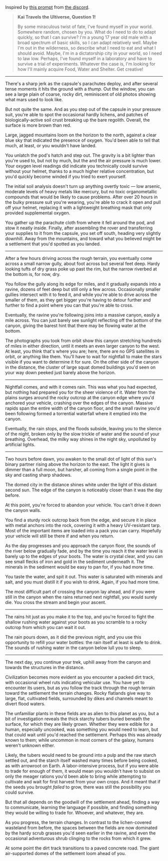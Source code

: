 Inspired by [this prompt](https://discordapp.com/channels/193833049564119040/193833696288047104/601524122933133335) from [the discord](https://discord.gg/worldbuilding).

> **Kai Travels the Ultiverse, Question 1!**
> 
> By some miraculous twist of fate, I've found myself in your world.
> Somewhere random, chosen by you.
> What do I need to do to adapt quickly, so that I can survive?
> I'm a young 17 year old male with a broad spectrum of basic skills, so I can adapt relatively well.
> Maybe I'm out in the wilderness, so describe what I need to eat and what I should avoid.
> Maybe, I'm in a dictatorship city in your world, so I need to law low.
> Perhaps, I've found myself in a laboratory and have to survive a trial of experiments.
> Whatever the case is, I'm looking for how I'll mainly acquire Food, Water and Shelter. Get creative!

----

There's a sharp jerk as the capsule's parachutes deploy,
  and after several tense moments it hits the ground with a _thump_.
Out the window, you can see a large plain of coarse, rocky dirt,
  reminiscent of old photos showing what mars used to look like.

But not quite the same.
And as you step out of the capsule in your pressure suit,
  you're able to spot the occasional hardly lichens,
  and patches of biologically-active soil crust breaking up the bare regolith.
Overall, the surface is more brown than red.

Large, jagged mountains loom on the horizon to the north,
  against a clear blue sky that indicated the presence of oxygen.
You'd been able to tell that much, at least, or you wouldn't have landed.

You unlatch the pod's hatch and step out.
The gravity is a bit lighter than you're used to, but not by much,
  but the and the air pressure is much lower.
Your oxygen level readings did indicate you technically could survive without your helmet,
  thanks to a much higher relative concentration, but you'd quickly become winded if you tried to exert yourself.

The initial soil analysis doesn't turn up anything overtly toxic &mdash;
  low arsenic, moderate levels of heavy metals like mercury,
  but no toxic organometallic compounds that would be likely to cause problems.
After over 20 hours in the bulky pressure suit you're wearing, you're able to crack it open and pull off your helmet,
  replacing it with a lightweight breathing mask that only provided supplemental oxygen.
  
You gather up the parachute cloth from where it fell around the pod, and stow it neatly inside.
Finally, after assembling the rover and transferring your supplies to it from the capsule,
  you set off south, heading very slightly downhill.
Away from the mountains, and toward what you believed might be a settlement that you'd spotted as you landed.

----

After a few hours driving across the rough terrain,
  you eventually come across a small narrow gully,
  about foot across but several feet deep.
Hardy looking tufts of dry grass poke up past the rim,
  but the narrow riverbed at the bottom is, for now, dry.

You follow the gully along its edge for miles,
  and it gradually expands into a ravine, dozens of feet deep but still only a few across.
Occasionally smaller gullies intersect with it to feed it,
  and while you're able to drive across the smaller of them,
  as they get bigger you're having to detour further and further to find a point where you can that you're able to cross.
  
Eventually, the ravine you're following joins into a massive canyon,
  easily a mile across.
You can just barely see sunlight reflecting off the bottom of the canyon,
  giving the barest hint that there may be flowing water at the bottom.

The photographs you took from orbit show this canyon stretching hundreds of miles in either direction,
  until it meets an even larger canyon to the west.
At least, you think that's where you are;
  here, there are no GPS satellites in orbit, or anything like them.
You'll have to wait for nightfall to make the stars visible if you want to determine it for sure.
On the other side of the canyon in the distance,
  the cluster of large squat domed buildings you'd seen on your way down peeked just barely above the horizon.

----

Nightfall comes, and with it comes rain.
This was what you had expected, but nothing had prepared you for the sheer violence of it.
Water from the plains surges around the rocky outcrop at the canyon edge where you'd anchored your vehicle,
  crashing over the edges of the canyon.
Massive rapids span the entire width of the canyon floor,
  and the small ravine you'd been following formed a torrential waterfall where it emptied into the canyon.

Eventually, the rain stops, and the floods subside, leaving you to the silence of the night,
  broken only by the slow trickle of water and the sound of your breathing.
Overhead, the milky way shines in the night sky, unpolluted by artificial lights.

----

Two hours before dawn,
  you awaken to the small dot of light of this sun's binary partner rising above the horizon to the east.
The light it gives is dimmer than a full moon,
  but harsher, all coming from a single point in the sky and casting sharp shadows.

The domed city in the distance shines white under the light of this distant second sun.
The edge of the canyon is noticeably closer than it was the day before.

At this point, you're forced to abandon your vehicle.
You can't drive it down the canyon walls.

You find a sturdy rock outcrop back from the edge, and secure it in place with metal anchors into the rock,
  covering it with a heavy UV-resistant tarp.
Most of the important items are loaded into a pack you can carry.
Hopefully your vehicle will still be there if and when you return.

As the day progresses and you approach the canyon floor,
  the sounds of the river below gradually fade,
  and by the time you reach it the water level is barely up to the edges of your boots.
The water is crystal clear,
  and you can see small flecks of iron and gold in the sediment underneath it.
The minerals in the sediment would be easy to pan for, if you had more time.

You taste the water, and spit it out.
This water is saturated with minerals and salt, and you must distill it if you wish to drink.
Again, if you had more time.

The most difficult part of crossing the canyon lay ahead,
  and if you were still in the canyon when the rains returned next nightfall,
  you would surely die.
You cross the stream and begin your ascent.

----

The rains hit just as you make it to the top,
  and you're forced to fight the shallow rushing water against your boots
  as you scramble to a rocky outcrop from which you can wait it out.
  
The rain pours down, as it did the previous night,
  and you use this opportunity to refill your water bottles: the rain itself at least is safe to drink.
The sounds of rushing water in the canyon below lull you to sleep.

----

The next day, you continue your trek,
  uphill away from the canyon and towards the structures in the distance.

Civilization becomes more evident as you encounter a packed dirt track,
  with occasional wheel ruts indicating vehicular use.
You have yet to encounter its users,
  but as you follow the track through the rough terrain toward the settlement the terrain changes.
Rocky flatlands give way to large, flat, cultivated fields,
  surrounded by dikes and channels meant to divert flood waters.

The unfamiliar plants in these fields are as alien to this planet as you,
  but a bit of investigation reveals the thick starchy tubers buried beneath the surface,
  for which they are likely grown. 
Whether they were edible for a human,
  especially uncooked, was something you would need to learn,
  but that could wait until you'd reached the settlement.
Perhaps this was already known to them;
  while uncommon in most corners of the galaxy, humans weren't unknown either.
  
Likely, the tubers would need to be ground into a pulp and the raw starch settled out,
  and the starch itself washed many times before being cooked, as with arrowroot on Earth.
A labor-intensive process,
  but if you were able to trade for enough of them,
  it would mean you wouldn't have to subsist on only the meager rations you'd been able to bring
  while attempting to cultivate and wait for first harvest from your own crops.
And it meant that if the seeds you brought _failed_ to grow,
  there was still the possibility you could survive.

But that all depends on the goodwill of the settlement ahead,
  finding a way to communicate, learning the language if possible,
  and finding something they would be willing to trade for.
Whoever, and whatever, they are.

As you progress, the terrain changes.
In contrast to the lichen-covered wasteland from before,
  the spaces between the fields are now dominated by the hardy scrub grasses you'd seen earlier in the ravine,
  and even the occasional adventurous shrub clinging to the rocks from which it grew.

At some point the dirt track transitions to a paved concrete road.
The giant air-supported domes of the settlement loom ahead of you.
